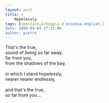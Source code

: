 ```yaml
---
layout: post
title: >
    Hopelessly
tags: [speciale,scheggia d'essenza,english,]
date: 2009-04-04 17:32:00
author: pietro
---
```

That's the true,<br/>sound of being so far away,<br/>far from you,<br/>from the shadows of the bay,<br/><br/>in which I stand hopelessly,<br/>nearer nearer endlessly,<br/><br/>and that's the true,<br/>so far from you...
